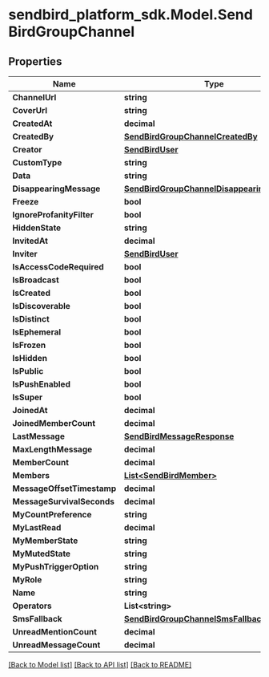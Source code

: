 
# sendbird_platform_sdk.Model.SendBirdGroupChannel

## Properties

Name | Type | Description | Notes
------------ | ------------- | ------------- | -------------
**ChannelUrl** | **string** |  | [optional] 
**CoverUrl** | **string** |  | [optional] 
**CreatedAt** | **decimal** |  | [optional] 
**CreatedBy** | [**SendBirdGroupChannelCreatedBy**](SendBirdGroupChannelCreatedBy.md) |  | [optional] 
**Creator** | [**SendBirdUser**](SendBirdUser.md) |  | [optional] 
**CustomType** | **string** |  | [optional] 
**Data** | **string** |  | [optional] 
**DisappearingMessage** | [**SendBirdGroupChannelDisappearingMessage**](SendBirdGroupChannelDisappearingMessage.md) |  | [optional] 
**Freeze** | **bool** |  | [optional] 
**IgnoreProfanityFilter** | **bool** |  | [optional] 
**HiddenState** | **string** |  | [optional] 
**InvitedAt** | **decimal** |  | [optional] 
**Inviter** | [**SendBirdUser**](SendBirdUser.md) |  | [optional] 
**IsAccessCodeRequired** | **bool** |  | [optional] 
**IsBroadcast** | **bool** |  | [optional] 
**IsCreated** | **bool** |  | [optional] 
**IsDiscoverable** | **bool** |  | [optional] 
**IsDistinct** | **bool** |  | [optional] 
**IsEphemeral** | **bool** |  | [optional] 
**IsFrozen** | **bool** |  | [optional] 
**IsHidden** | **bool** |  | [optional] 
**IsPublic** | **bool** |  | [optional] 
**IsPushEnabled** | **bool** |  | [optional] 
**IsSuper** | **bool** |  | [optional] 
**JoinedAt** | **decimal** |  | [optional] 
**JoinedMemberCount** | **decimal** |  | [optional] 
**LastMessage** | [**SendBirdMessageResponse**](SendBirdMessageResponse.md) |  | [optional] 
**MaxLengthMessage** | **decimal** |  | [optional] 
**MemberCount** | **decimal** |  | [optional] 
**Members** | [**List&lt;SendBirdMember&gt;**](SendBirdMember.md) |  | [optional] 
**MessageOffsetTimestamp** | **decimal** |  | [optional] 
**MessageSurvivalSeconds** | **decimal** |  | [optional] 
**MyCountPreference** | **string** |  | [optional] 
**MyLastRead** | **decimal** |  | [optional] 
**MyMemberState** | **string** |  | [optional] 
**MyMutedState** | **string** |  | [optional] 
**MyPushTriggerOption** | **string** |  | [optional] 
**MyRole** | **string** |  | [optional] 
**Name** | **string** |  | [optional] 
**Operators** | **List&lt;string&gt;** |  | [optional] 
**SmsFallback** | [**SendBirdGroupChannelSmsFallback**](SendBirdGroupChannelSmsFallback.md) |  | [optional] 
**UnreadMentionCount** | **decimal** |  | [optional] 
**UnreadMessageCount** | **decimal** |  | [optional] 

[[Back to Model list]](../README.md#documentation-for-models)
[[Back to API list]](../README.md#documentation-for-api-endpoints)
[[Back to README]](../README.md)


